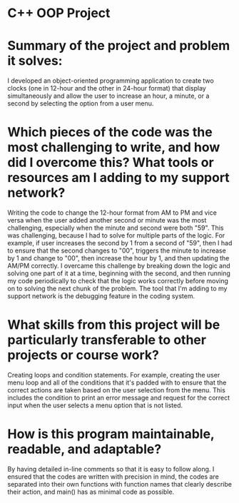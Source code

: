 # C++ OOP Project

# Summary of the project and problem it solves:
I developed an object-oriented programming application to create two clocks (one in 12-hour and the other in 24-hour format) that display simultaneously and allow the user to increase an hour, a minute, or a second by selecting the option from a user menu.

# Which pieces of the code was the most challenging to write, and how did I overcome this? What tools or resources am I adding to my support network?
Writing the code to change the 12-hour format from AM to PM and vice versa when the user added another second or minute was the most challenging, especially when the minute and second were both "59". This was challenging, because I had to solve for multiple parts of the logic. For example, if user increases the second by 1 from a second of "59", then I had to ensure that the second changes to "00", triggers the minute to increase by 1 and change to "00", then increase the hour by 1, and then updating the AM/PM correctly. I overcame this challenge by breaking down the logic and solving one part of it at a time, beginning with the second, and then running my code periodically to check that the logic works correctly before moving on to solving the next chunk of the problem. The tool that I'm adding to my support network is the debugging feature in the coding system. 

# What skills from this project will be particularly transferable to other projects or course work?
Creating loops and condition statements. For example, creating the user menu loop and all of the conditions that it's padded with to ensure that the correct actions are taken based on the user selection from the menu. This includes the condition to print an error message and request for the correct input when the user selects a menu option that is not listed.

# How is this program maintainable, readable, and adaptable?
By having detailed in-line comments so that it is easy to follow along. I ensured that the codes are written with precision in mind, the codes are separated into their own functions with function names that clearly describe their action, and main() has as minimal code as possible. 
